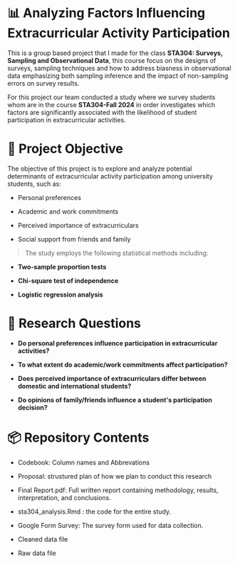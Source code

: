 # 📊 Analyzing Factors Influencing Extracurricular Activity Participation
This is a group based project that I made for the class **STA304: Surveys, Sampling and Observational Data**, this course focus on the designs of surveys, sampling techniques and how to address biasness in observational data emphasizing both sampling inference and the impact of non-sampling errors on survey results. 

For this project our team conducted a study where we survey students whom are in the course **STA304-Fall 2024** in order investigates which factors are significantly associated with the likelihood of student participation in extracurricular activities.

# 🧠 Project Objective
The objective of this project is to explore and analyze potential determinants of extracurricular activity participation among university students, such as:

- Personal preferences

- Academic and work commitments

- Perceived importance of extracurriculars

- Social support from friends and family


> The study employs the following statistical methods including:

- **Two-sample proportion tests**

- **Chi-square test of independence**

- **Logistic regression analysis**


# 📝 Research Questions
- **Do personal preferences influence participation in extracurricular activities?**

- **To what extent do academic/work commitments affect participation?**

- **Does perceived importance of extracurriculars differ between domestic and international students?**

- **Do opinions of family/friends influence a student's participation decision?**

# 📦 Repository Contents
- Codebook: Column names and Abbrevations

- Proposal: strustured plan of how we plan to conduct this research
  
-  Final Report.pdf: Full written report containing methodology, results, interpretation, and conclusions.
  
- sta304_analysis.Rmd	: the code for the entire study.
  
- Google Form Survey: The survey form used for data collection.

- Cleaned data file

- Raw data file





